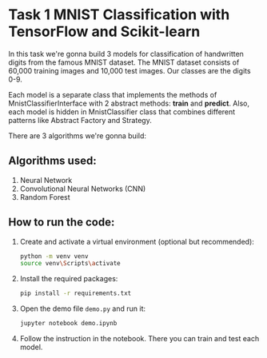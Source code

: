 # Task 1 MNIST Classification with TensorFlow and Scikit-learn
In this task we're gonna build 3 models for classification of handwritten digits from the famous MNIST dataset. The MNIST dataset consists of 60,000 training images and 10,000 test images. Our classes are the digits 0-9. 

Each model is a separate class that implements the methods of MnistClassifierInterface with 2 abstract methods: **train** and **predict**.
Also, each model is hidden in MnistClassifier class that combines different patterns like Abstract Factory and Strategy.

There are 3 algorithms we're gonna build:
## Algorithms used:
1. Neural Network
2. Convolutional Neural Networks (CNN)
3. Random Forest

## How to run the code:
1. Create and activate a virtual environment (optional but recommended):
   ```bash
   python -m venv venv
   source venv\Scripts\activate 
   ```
2. Install the required packages:
   ```bash
   pip install -r requirements.txt
   ```
3. Open the demo file `demo.py` and run it:
   ```bash
   jupyter notebook demo.ipynb
   ```
4. Follow the instruction in the notebook. There you can train and test each model.